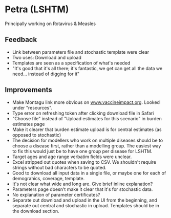 # Petra (LSHTM)
Principally working on Rotavirus & Measles

## Feedback
* Link between parameters file and stochastic template were clear
* Two uses: Download and upload
* Templates are seen as a specification of what's needed
* "It's good that it's all there; it's fantastic, we get can get all the data 
  we need... instead of digging for it"

## Improvements
* Make Montagu link more obvious on www.vaccineimpact.org. Looked under 
  "resources".
* Type error on refreshing token after clicking download file in Safari
* "Choose file" instead of "Upload estimates for this scenario" in burden
  estimates page
* Make it clearer that burden estimate upload is for central estimates (as 
  opposed to stochastic)
* The decision for modellers who work on multiple diseases should be to choose
  a disease first, rather than a modelling group. The easiest way to fix this
  would just be to have one group per disease for LSHTM.
* Target ages and age range verbatim fields were unclear.
* Excel stripped out quotes when saving to CSV. We shouldn't require strings
  without bad characters to be quoted.
* Good to download all input data in a single file, or maybe one for each of
  demograhics, coverage, template.
* It's not clear what wide and long are. Give brief inline explanation?
* Parameters page doesn't make it clear that it's for stochastic data.
* No explanation of parameter certificates?
* Separate out download and upload in the UI from the beginning, and separate
  out central and stochastic in upload. Templates should be in the download
  section.

